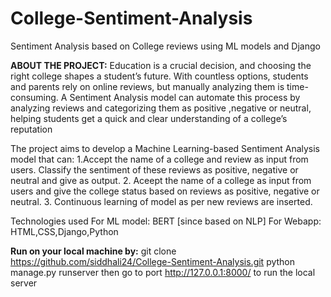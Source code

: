 # College-Sentiment-Analysis
Sentiment Analysis based on College reviews using ML models and Django 

**ABOUT THE PROJECT:**
Education is a crucial decision, and choosing the right college shapes a student’s future. With countless options, students and parents rely on online reviews, but manually analyzing them is time-consuming. A Sentiment Analysis model can automate this process by analyzing reviews and categorizing them as positive ,negative or neutral, helping students get a quick and clear understanding of a college’s reputation

The project aims to develop a Machine Learning-based Sentiment Analysis model that can:
1.Accept the name of a college and review as input from users. Classify the sentiment of these reviews as positive, negative or neutral and give as output.
2. Aceept the name of a college as input from users and give the college status based on reviews as positive, negative or neutral.
3. Continuous learning of model as per new reviews are inserted.

Technologies used
For ML model: BERT [since based on NLP]
For Webapp: HTML,CSS,Django,Python

**Run on your local machine by:**
git clone https://github.com/siddhali24/College-Sentiment-Analysis.git
python manage.py runserver
then go to port http://127.0.0.1:8000/ to run the local server
